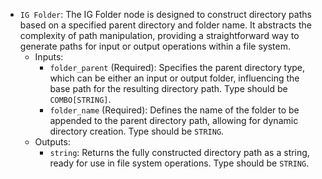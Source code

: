 - `IG Folder`: The IG Folder node is designed to construct directory paths based on a specified parent directory and folder name. It abstracts the complexity of path manipulation, providing a straightforward way to generate paths for input or output operations within a file system.
    - Inputs:
        - `folder_parent` (Required): Specifies the parent directory type, which can be either an input or output folder, influencing the base path for the resulting directory path. Type should be `COMBO[STRING]`.
        - `folder_name` (Required): Defines the name of the folder to be appended to the parent directory path, allowing for dynamic directory creation. Type should be `STRING`.
    - Outputs:
        - `string`: Returns the fully constructed directory path as a string, ready for use in file system operations. Type should be `STRING`.
